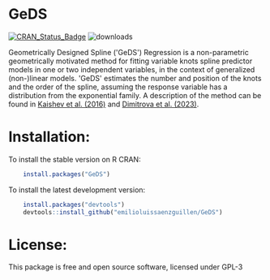 # GeDS
[![CRAN\_Status\_Badge](https://www.r-pkg.org/badges/version/GeDS)](https://cran.r-project.org/package=GeDS) ![downloads](https://cranlogs.r-pkg.org/badges/grand-total/GeDS)

Geometrically Designed Spline ('GeDS') Regression is a non-parametric geometrically motivated method for fitting variable knots spline predictor models in one or two independent variables, in the context of generalized (non-)linear models. 'GeDS' estimates the number and position of the knots and the order of the spline, assuming the response variable has a distribution from the exponential family. A description of the method can be found in [Kaishev et al. (2016)](https://link.springer.com/article/10.1007/s00180-015-0621-7) and [Dimitrova et al. (2023)](https://www.sciencedirect.com/science/article/pii/S0096300322005677?via%3Dihub).

Installation:
=============

To install the stable version on R CRAN:

``` r
    install.packages("GeDS")
```

To install the latest development version:

``` r
    install.packages("devtools")
    devtools::install_github("emilioluissaenzguillen/GeDS")
```

License:
========

This package is free and open source software, licensed under GPL-3

